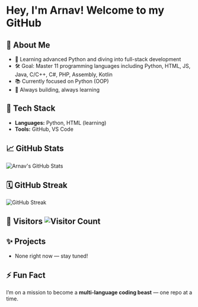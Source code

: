 # Hey, I'm Arnav! Welcome to my GitHub

## 🚀 About Me
- 🧠 Learning advanced Python and diving into full-stack development  
- 🛠️ Goal: Master 11 programming languages including Python, HTML, JS, Java, C/C++, C#, PHP, Assembly, Kotlin  
- 📚 Currently focused on Python (OOP)  
- 🌱 Always building, always learning  

## 🔧 Tech Stack
- **Languages:** Python, HTML (learning)  
- **Tools:** GitHub, VS Code  

## 📈 GitHub Stats
![Arnav's GitHub Stats](https://github-readme-stats.vercel.app/api?username=EliteXArnav&show_icons=true&theme=radical)

## 🗓️ GitHub Streak
![GitHub Streak](https://streak-stats.demolab.com?user=EliteXArnav&theme=radical&hide_border=true)

## 👥 Visitors  ![Visitor Count](https://komarev.com/ghpvc/?username=EliteXArnav&label=Profile+Views&color=blueviolet&style=flat)
## ✨ Projects
- None right now — stay tuned!

## ⚡ Fun Fact
I’m on a mission to become a **multi-language coding beast** — one repo at a time.
